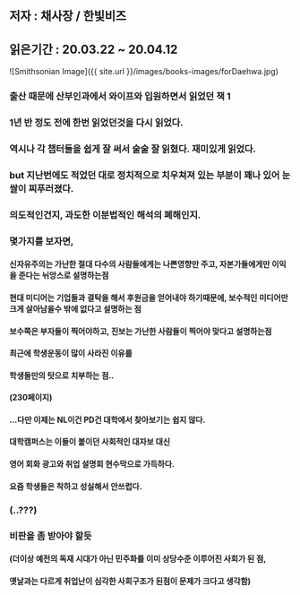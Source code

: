 ## 저자 : 채사장 / 한빛비즈

## 읽은기간 : 20.03.22 ~ 20.04.12

![Smithsonian Image]({{ site.url }}/images/books-images/forDaehwa.jpg)

### 출산 때문에 산부인과에서 와이프와 입원하면서 읽었던 책 1

### 1년 반 정도 전에 한번 읽었던것을 다시 읽었다.

### 역시나 각 챕터들을 쉽게 잘 써서 술술 잘 읽혔다. 재미있게 읽었다.

### but 지난번에도 적었던 대로 정치적으로 치우쳐져 있는 부분이 꽤나 있어 눈쌀이 찌푸러졌다.

### 의도적인건지, 과도한 이분법적인 해석의 폐해인지.

### 몇가지를 보자면,

#### 신자유주의는 가난한 절대 다수의 사람들에게는 나쁜영향만 주고, 자본가들에게만 이익을 준다는 뉘앙스로 설명하는점

#### 현대 미디어는 기업들과 결탁을 해서 후원금을 얻어내야 하기때문에, 보수적인 미디어만 크게 살아남을수 밖에 없다고 설명하는 점

#### 보수쪽은 부자들이 찍어야하고, 진보는 가난한 사람들이 찍어야 맞다고 설명하는점

#### 최근에 학생운동이 많이 사라진 이유를

#### 학생들만의 탓으로 치부하는 점..

#### (230페이지)

#### ...다만 이제는 NL이건 PD건 대학에서 찾아보기는 쉽지 않다.

#### 대학캠퍼스는 이들이 붙이던 사회적인 대자보 대신

#### 영어 회화 광고와 취업 설명회 현수막으로 가득하다.

#### 요즘 학생들은 착하고 성실해서 안쓰럽다.

### (..???)

### 비판을 좀 받아야 할듯

#### (더이상 예전의 독재 시대가 아닌 민주화를 이미 상당수준 이루어진 사회가 된 점,

#### 옛날과는 다르게 취업난이 심각한 사회구조가 된점이 문제가 크다고 생각함)